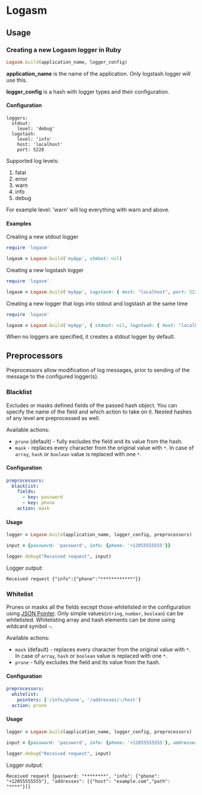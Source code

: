 Logasm
================

## Usage

### Creating a new Logasm logger in Ruby

```ruby
Logasm.build(application_name, logger_config)
```

<b>application_name</b> is the name of the application. Only logstash logger will use this.

<b>logger_config</b> is a hash with logger types and their configuration.

#### Configuration

```
loggers:
  stdout:
    level: 'debug'
  logstash:
    level: 'info'
    host: 'localhost'
    port: 5228
```
Supported log levels:

1. fatal
2. error
3. warn
4. info
5. debug

For example level: 'warn' will log everything with warn and above.

#### Examples

Creating a new stdout logger

```ruby
require 'logasm'

logasm = Logasm.build('myApp', stdout: nil)
```

Creating a new logstash logger

```ruby
require 'logasm'

logasm = Logasm.build('myApp', logstash: { host: "localhost", port: 5228 })
```

Creating a new logger that logs into stdout and logstash at the same time

```ruby
require 'logasm'

logasm = Logasm.build('myApp', { stdout: nil, logstash: { host: "localhost", port: 5228 }})
```

When no loggers are specified, it creates a stdout logger by default.

## Preprocessors

Preprocessors allow modification of log messages, prior to sending of the message to the configured logger(s).

### Blacklist

Excludes or masks defined fields of the passed hash object.
You can specify the name of the field and which action to take on it.
Nested hashes of any level are preprocessed as well.

Available actions:

* `prune` (default) - fully excludes the field and its value from the hash.
* `mask` - replaces every character from the original value with `*`. 
  In case of `array`, `hash` or `boolean` value is replaced with one `*`.

#### Configuration

```yaml
preprocessors:
  blacklist:
    fields:
      - key: password
      - key: phone
    action: mask
```

#### Usage

```ruby
logger = Logasm.build(application_name, logger_config, preprocessors)

input = {password: 'password', info: {phone: '+12055555555'}}

logger.debug("Received request", input)
```

Logger output:

```
Received request {"info":{"phone":"************"}}
```

### Whitelist

Prunes or masks all the fields except those whitelisted in the configuration using [JSON Pointer](https://tools.ietf.org/html/rfc6901).
Only simple values(`string`, `number`, `boolean`) can be whitelisted.
Whitelisting array and hash elements can be done using wildcard symbol `~`.

Available actions:

* `mask` (default) - replaces every character from the original value with `*`. 
  In case of `array`, `hash` or `boolean` value is replaced with one `*`.
* `prune` - fully excludes the field and its value from the hash.

#### Configuration

```yaml
preprocessors:
  whitelist:
    pointers: ['/info/phone', '/addresses/~/host']
  action: prune
```

#### Usage

```ruby
logger = Logasm.build(application_name, logger_config, preprocessors)

input = {password: 'password', info: {phone: '+12055555555'}, addresses: [{host: 'example.com', path: 'info'}]}

logger.debug("Received request", input)
```

Logger output:

```
Received request {password: "********", "info": {"phone": "+12055555555"}, "addresses": [{"host": "example.com","path": "****"}]}
```
